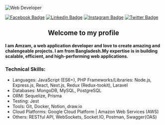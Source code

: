 ![Web Developer](https://media.licdn.com/dms/image/D5616AQHYsWpIGUvJAg/profile-displaybackgroundimage-shrink_350_1400/0/1696675574407?e=1720656000&v=beta&t=HB_N5Eutx5sq4Lf-PslnARf-iFIEhYJtqF4uio_C02s)


[![Facebook Badge](https://img.shields.io/badge/Facebook-1877F2?style=for-the-badge&logo=facebook&logoColor=white)](https://facebook.com/tipu.shoultan) [![Linkedin Badge](https://img.shields.io/badge/LinkedIn-0077B5?style=for-the-badge&logo=linkedin&logoColor=white)](https://www.linkedin.com/in/amzamul-haque/) [![Instagram Badge](https://img.shields.io/badge/Instagram-E4405F?style=for-the-badge&logo=instagram&logoColor=white)](https://instagram.com/enzam.webdeveloper)  [![Twitter Badge](https://img.shields.io/badge/Twitter-14171A?style=for-the-badge&logo=twitter&logoColor=white)](https://x.com/ahaquebd12) 


<div align="center">
  <h2> Welcome to my profile</h2> 
</div>

#### I am Amzam, a web application developer and love to create amazing and chalengeable projects. I am from Bangladesh.My expertise is in building scalable, efficient, and high-performing web applications.


<div >
   <h3>Technical Skills:</h3>
  <ul>
    <li> Languages: JavaScript (ES6+), PHP Frameworks/Libraries: Node.js, Express.js, React,     Next.js, Redux (Redux-tookit), Laravel</li>
    <li> Databases: MongoDB, MySQL, PostgreSQL </li>
    <li> ORM: Sequelize, Prisma </li>
    <li> Testing: Jest </li>
    <li> Tools: Git, Docker, Notion, draw.io</li>
    <li> Cloud Platforms: Google Cloud Platform | Amazon Web Services (AWS) </li>
    <li> Others: RESTful API, WebSockets, Socket.IO, Postman, Swagger(OAS) </li>
  </ul> 
</div>
